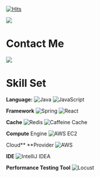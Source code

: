 [![Hits](https://hits.seeyoufarm.com/api/count/incr/badge.svg?url=https%3A%2F%2Fgithub.com%2Fantmrhdqn&count_bg=%2379C83D&title_bg=%23555555&icon=&icon_color=%23E7E7E7&title=hits&edge_flat=false)](https://hits.seeyoufarm.com) 
  
<img src="https://capsule-render.vercel.app/api?type=Waving&color=auto&height=200&section=header&text=Kim%20Donghwan&animation=blink&fontSize=90" />

# Contact Me  
<div style="display:flex; flex-direction:row;">  
    <a href="mailto:antmrhdqn@gmail.com"> 
        <img src="https://img.shields.io/badge/Gmail-EA4335?style=for-the-badge&logo=Gmail&logoColor=white"> 
    </a>
</div>  

# Skill Set
**Language:** 
![Java](https://img.shields.io/badge/Java-007396?style=flat&logo=java&logoColor=white)
![JavaScript](https://img.shields.io/badge/JavaScript-F7DF1E?style=flat&logo=javascript&logoColor=black)

**Framework**
![Spring](https://img.shields.io/badge/Spring-6DB33F?style=flat&logo=spring&logoColor=white)
![React](https://img.shields.io/badge/React-61DAFB?style=flat&logo=react&logoColor=black)

**Cache**
![Redis](https://img.shields.io/badge/Redis-DC382D?style=flat&logo=redis&logoColor=white)
![Caffeine Cache](https://img.shields.io/badge/Caffeine-006272?style=flat&logo=caffeine&logoColor=white)

**Compute** Engine
![AWS EC2](https://img.shields.io/badge/AWS%20EC2-FF9900?style=flat&logo=Amazon%20EC2&logoColor=white)

Cloud** **Provider
![AWS](https://img.shields.io/badge/AWS-232F3E?style=flat&logo=amazon-aws&logoColor=white)

**IDE**
![IntelliJ IDEA](https://img.shields.io/badge/IntelliJ%20IDEA-000000.svg?&style=flat&logo=IntelliJ%20IDEA&logoColor=white)

**Performance Testing Tool**
![Locust](https://img.shields.io/badge/Locust-519BBE?style=flat&logo=locust&logoColor=white)
